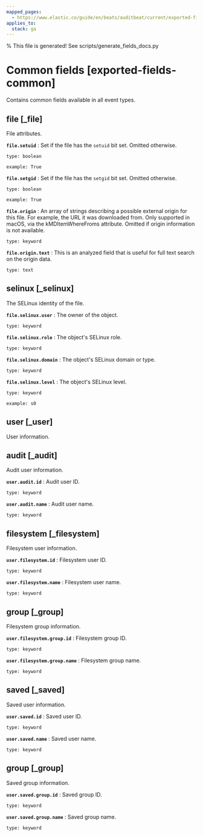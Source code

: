 ```yaml
---
mapped_pages:
  - https://www.elastic.co/guide/en/beats/auditbeat/current/exported-fields-common.html
applies_to:
  stack: ga
---
```


% This file is generated! See scripts/generate_fields_docs.py

# Common fields [exported-fields-common]

Contains common fields available in all event types.

## file [_file]

File attributes.

**`file.setuid`**
:   Set if the file has the `setuid` bit set. Omitted otherwise.

    type: boolean

    example: True


**`file.setgid`**
:   Set if the file has the `setgid` bit set. Omitted otherwise.

    type: boolean

    example: True


**`file.origin`**
:   An array of strings describing a possible external origin for this file. For example, the URL it was downloaded from. Only supported in macOS, via the kMDItemWhereFroms attribute. Omitted if origin information is not available.

    type: keyword


**`file.origin.text`**
:   This is an analyzed field that is useful for full text search on the origin data.

    type: text


## selinux [_selinux]

The SELinux identity of the file.

**`file.selinux.user`**
:   The owner of the object.

    type: keyword


**`file.selinux.role`**
:   The object's SELinux role.

    type: keyword


**`file.selinux.domain`**
:   The object's SELinux domain or type.

    type: keyword


**`file.selinux.level`**
:   The object's SELinux level.

    type: keyword

    example: s0


## user [_user]

User information.

## audit [_audit]

Audit user information.

**`user.audit.id`**
:   Audit user ID.

    type: keyword


**`user.audit.name`**
:   Audit user name.

    type: keyword


## filesystem [_filesystem]

Filesystem user information.

**`user.filesystem.id`**
:   Filesystem user ID.

    type: keyword


**`user.filesystem.name`**
:   Filesystem user name.

    type: keyword


## group [_group]

Filesystem group information.

**`user.filesystem.group.id`**
:   Filesystem group ID.

    type: keyword


**`user.filesystem.group.name`**
:   Filesystem group name.

    type: keyword


## saved [_saved]

Saved user information.

**`user.saved.id`**
:   Saved user ID.

    type: keyword


**`user.saved.name`**
:   Saved user name.

    type: keyword


## group [_group]

Saved group information.

**`user.saved.group.id`**
:   Saved group ID.

    type: keyword


**`user.saved.group.name`**
:   Saved group name.

    type: keyword


